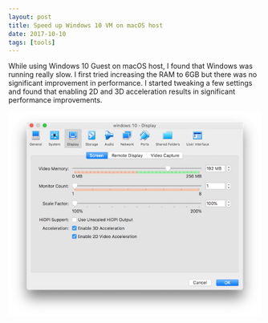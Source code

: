 ```yaml
---
layout: post
title: Speed up Windows 10 VM on macOS host
date: 2017-10-10
tags: [tools]
---
```


While using Windows 10 Guest on macOS host, I found that Windows was running
really slow. I first tried increasing the RAM to 6GB but there was no
significant improvement in performance. I started tweaking a few settings and
found that enabling 2D and 3D acceleration results in significant performance
improvements.
<!-- more -->
![VM Settings](/assets/images/20171010/windows10vm.png)
